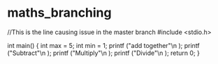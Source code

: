 # maths_branching
//This is the line causing issue in the master branch
#include <stdio.h>

int main()
{
    int max = 5;
    int min = 1;
    printf ("add together"\n );
    printf ("Subtract"\n );
    printf ("Multiply"\n );
    printf ("Divide"\n );
    return 0;
}

